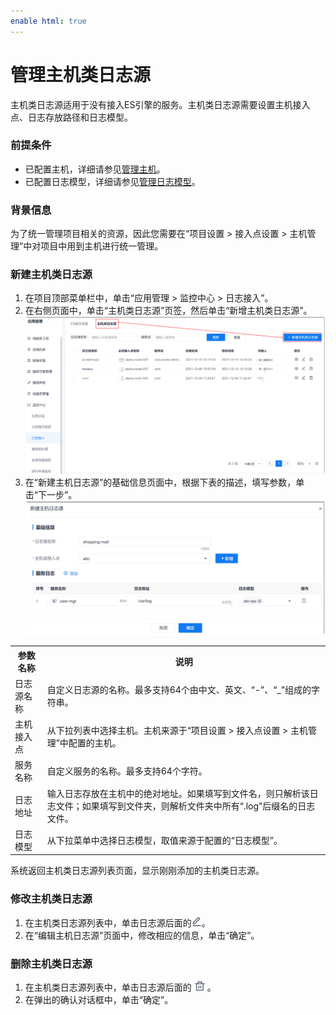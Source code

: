 ```yaml
---
enable html: true
---
```

# 管理主机类日志源

主机类日志源适用于没有接入ES引擎的服务。主机类日志源需要设置主机接入点、日志存放路径和日志模型。

### 前提条件
* 已配置主机，详细请参见[管理主机](6.7.2-manage-hosts.md)。
* 已配置日志模型，详细请参见[管理日志模型](15.3.3.0-config-log-model.md)。

### 背景信息                          
为了统一管理项目相关的资源，因此您需要在“项目设置 > 接入点设置 > 主机管理”中对项目中用到主机进行统一管理。        


### 新建主机类日志源
1. 在项目顶部菜单栏中，单击“应用管理 > 监控中心 > 日志接入”。
2. 在右侧页面中，单击“主机类日志源”页签，然后单击“新增主机类日志源”。      
  ![](fig/应用管理-主机日志列表.png)    
3. 在“新建主机日志源”的基础信息页面中，根据下表的描述，填写参数，单击“下一步”。          
  ![](fig/应用管理-新主机日志源.png)             
  <table>
<tr>
    <th>参数名称</th>
    <th>说明</th>
</tr>
<tr>
    <td>日志源名称</td>
    <td>自定义日志源的名称。最多支持64个由中文、英文、“-”、“_”组成的字符串。</td>
</tr>
<tr>
    <td>主机接入点</td>
    <td>从下拉列表中选择主机。主机来源于“项目设置 > 接入点设置 > 主机管理”中配置的主机。</td>
</tr>
<tr>
    <td>服务名称</td>
    <td>自定义服务的名称。最多支持64个字符。</td>
</tr>  
<tr>
    <td>日志地址</td>
    <td>输入日志存放在主机中的绝对地址。如果填写到文件名，则只解析该日志文件；如果填写到文件夹，则解析文件夹中所有“.log”后缀名的日志文件。</td>
</tr>  
<tr>
    <td>日志模型</td>
    <td>从下拉菜单中选择日志模型，取值来源于配置的“日志模型”。</td>
</tr>  
</table>

系统返回主机类日志源列表页面，显示刚刚添加的主机类日志源。

### 修改主机类日志源
1. 在主机类日志源列表中，单击日志源后面的![](fig/modify01.png)。
2. 在“编辑主机日志源”页面中，修改相应的信息，单击“确定”。

### 删除主机类日志源
1. 在主机类日志源列表中，单击日志源后面的![](fig/delete01.png)。
2. 在弹出的确认对话框中，单击“确定”。
